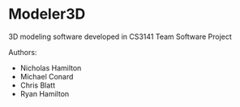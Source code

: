 # Modeler3D
3D modeling software developed in CS3141 Team Software Project 

Authors: 
- Nicholas Hamilton 
- Michael Conard 
- Chris Blatt 
- Ryan Hamilton 

